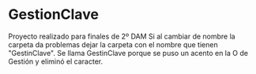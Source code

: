 # GestionClave
Proyecto realizado para finales de 2º DAM
Si al cambiar de nombre la carpeta da problemas dejar la carpeta con el nombre que tienen "GestinClave". 
Se llama GestinClave porque se puso un acento en la O de Gestión y eliminó el caracter.

